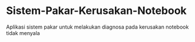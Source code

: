 # Sistem-Pakar-Kerusakan-Notebook
Aplikasi sistem pakar untuk melakukan diagnosa pada kerusakan notebook tidak menyala
